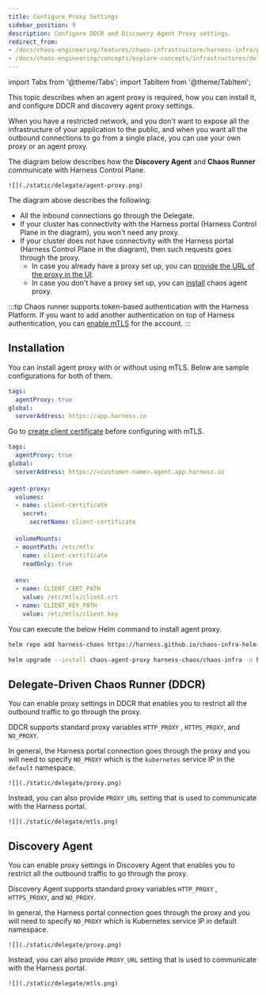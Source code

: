 ```yaml
---
title: Configure Proxy Settings
sidebar_position: 9
description: Configure DDCR and Discovery Agent Proxy settings.
redirect_from:
- /docs/chaos-engineering/features/chaos-infrastructure/harness-infra/proxy-support
- /docs/chaos-engineering/concepts/explore-concepts/infrastructures/delegate/proxy-support
---
```


import Tabs from '@theme/Tabs';
import TabItem from '@theme/TabItem';

This topic describes when an agent proxy is required, how you can install it, and configure DDCR and discovery agent proxy settings.

When you have a restricted network, and you don't want to expose all the infrastructure of your application to the public, and when you want all the outbound connections to go from a single place, you can use your own proxy or an agent proxy.

The diagram below describes how the **Discovery Agent** and **Chaos Runner** communicate with Harness Control Plane.

    ![](./static/delegate/agent-proxy.png)

The diagram above describes the following:
- All the inbound connections go through the Delegate.
- If your cluster has connectivity with the Harness portal (Harness Control Plane in the diagram), you won't need any proxy.
- If your cluster does not have connectivity with the Harness portal (Harness Control Plane in the diagram), then such requests goes through the proxy.
    - In case you already have a proxy set up, you can [provide the URL of the proxy in the UI](/docs/chaos-engineering/use-harness-ce/infrastructures/proxy-support#delegate-driven-chaos-runner-ddcr).
    - In case you don't have a proxy set up, you can [install](#installation) chaos agent proxy.

:::tip
Chaos runner supports token-based authentication with the Harness Platform. If you want to add another authentication on top of Harness authentication, you can [enable mTLS](/docs/chaos-engineering/use-harness-ce/infrastructures/mtls-support) for the account.
:::

## Installation

You can install agent proxy with or without using mTLS. Below are sample configurations for both of them.

<Tabs>
<TabItem value="Without mTLS">

```yaml
tags:
  agentProxy: true
global:
  serverAddress: https://app.harness.io
```

</TabItem>

<TabItem value="With mTLS">

Go to [create client certificate](/docs/platform/delegates/secure-delegates/delegate-mtls-support/#configure-mtls-on-delegate) before configuring with mTLS.

```yaml
tags:
  agentProxy: true
global:
  serverAddress: https://<customer-name>.agent.app.harness.io

agent-proxy:
  volumes:
  - name: client-certificate
    secret:
      secretName: client-certificate

  volumeMounts:
  - mountPath: /etc/mtls
    name: client-certificate
    readOnly: true

  env:
  - name: CLIENT_CERT_PATH
    value: /etc/mtls/client.crt
  - name: CLIENT_KEY_PATH
    value: /etc/mtls/client.key
```

</TabItem>
</Tabs>

You can execute the below Helm command to install agent proxy.

```bash
helm repo add harness-chaos https://harness.github.io/chaos-infra-helm-chart
```

```bash
helm upgrade --install chaos-agent-proxy harness-chaos/chaos-infra -n hce -f override.yaml
```

## Delegate-Driven Chaos Runner (DDCR)
You can enable proxy settings in DDCR that enables you to restrict all the outbound traffic to go through the proxy.

DDCR supports standard proxy variables `HTTP_PROXY` , `HTTPS_PROXY`, and `NO_PROXY`.

In general, the Harness portal connection goes through the proxy and you will need to specify `NO_PROXY` which is the `kubernetes` service IP in the `default` namespace.

    ![](./static/delegate/proxy.png)

Instead, you can also provide `PROXY_URL` setting that is used to communicate with the Harness portal.

    ![](./static/delegate/mtls.png)

## Discovery Agent

You can enable proxy settings in Discovery Agent that enables you to restrict all the outbound traffic to go through the proxy.

Discovery Agent supports standard proxy variables `HTTP_PROXY` , `HTTPS_PROXY`, and `NO_PROXY`.

In general, the Harness portal connection goes through the proxy and you will need to specify `NO_PROXY` which is Kubernetes service IP in default namespace.

    ![](./static/delegate/proxy.png)

Instead, you can also provide `PROXY_URL` setting that is used to communicate with the Harness portal.

    ![](./static/delegate/mtls.png)